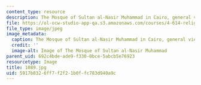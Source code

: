 ```yaml
---
content_type: resource
description: The Mosque of Sultan al-Nasir Muhammad in Cairo, general view.
file: https://ol-ocw-studio-app-qa.s3.amazonaws.com/courses/4-614-religious-architecture-and-islamic-cultures-fall-2002/5917b8326ff7f2f21b0ffc783d940a9c_1089.jpg
file_type: image/jpeg
image_metadata:
  caption: The Mosque of Sultan al-Nasir Muhammad in Cairo, general view.
  credit: ''
  image-alt: Image of The Mosque of Sultan al-Nasir Muhammad
parent_uid: 692c4bde-ade9-f330-0bce-5abcb5e76923
resourcetype: Image
title: 1089.jpg
uid: 5917b832-6ff7-f2f2-1b0f-fc783d940a9c
---
```

